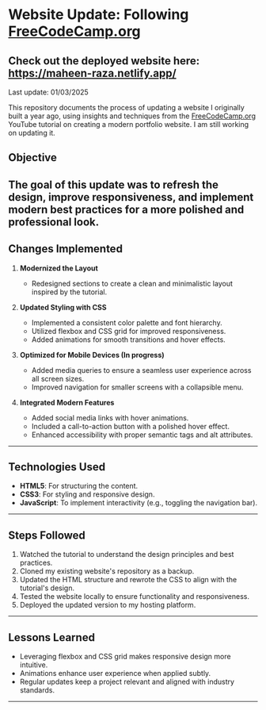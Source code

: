 # Website Update: Following [FreeCodeCamp.org](https://www.youtube.com/watch?v=bmpI252DmiI&t=10s)
## Check out the deployed website here: https://maheen-raza.netlify.app/

Last update: 01/03/2025

This repository documents the process of updating a website I originally built a year ago, using insights and techniques from the [FreeCodeCamp.org](https://www.youtube.com/@TraversyMedia) YouTube tutorial on creating a modern portfolio website. I am still working on updating it.

## Objective  
The goal of this update was to refresh the design, improve responsiveness, and implement modern best practices for a more polished and professional look.
---

## Changes Implemented  
1. **Modernized the Layout**  
   - Redesigned sections to create a clean and minimalistic layout inspired by the tutorial.

2. **Updated Styling with CSS**  
   - Implemented a consistent color palette and font hierarchy.
   - Utilized flexbox and CSS grid for improved responsiveness.
   - Added animations for smooth transitions and hover effects.

3. **Optimized for Mobile Devices (In progress)**   
   - Added media queries to ensure a seamless user experience across all screen sizes.
   - Improved navigation for smaller screens with a collapsible menu.

4. **Integrated Modern Features**  
   - Added social media links with hover animations.  
   - Included a call-to-action button with a polished hover effect.  
   - Enhanced accessibility with proper semantic tags and alt attributes.

---

## Technologies Used  
- **HTML5**: For structuring the content.  
- **CSS3**: For styling and responsive design.  
- **JavaScript**: To implement interactivity (e.g., toggling the navigation bar).

---

## Steps Followed  
1. Watched the tutorial to understand the design principles and best practices.  
2. Cloned my existing website's repository as a backup.  
3. Updated the HTML structure and rewrote the CSS to align with the tutorial's design.  
4. Tested the website locally to ensure functionality and responsiveness.  
5. Deployed the updated version to my hosting platform.

---

## Lessons Learned  
- Leveraging flexbox and CSS grid makes responsive design more intuitive.  
- Animations enhance user experience when applied subtly.  
- Regular updates keep a project relevant and aligned with industry standards.

---
